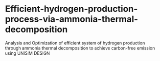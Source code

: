 # Efficient-hydrogen-production-process-via-ammonia-thermal-decomposition
Analysis and Optimization of efficient system of hydrogen production through ammonia thermal decomposition to achieve carbon-free emission using UNISIM DESIGN

